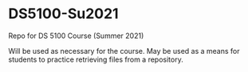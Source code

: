 # DS5100-Su2021
Repo for DS 5100 Course (Summer 2021)

Will be used as necessary for the course. May be used as a means for students to practice retrieving files from a repository. 

